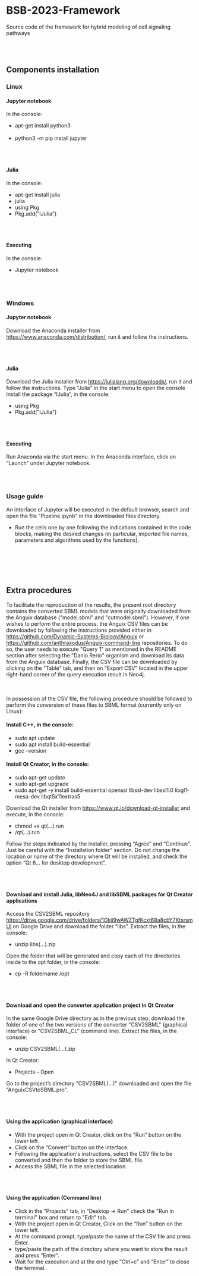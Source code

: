 # BSB-2023-Framework
Source code of the framework for hybrid modeling of cell signaling pathways

<br /> <br/> 
## Components installation 
### Linux
#### Jupyter notebook
In the console:
- apt-get install python3<br /> <br/> 
- python3 -m pip install jupyter

<br /> <br/> 
#### Julia 
In the console:
- apt-get install julia
- julia
- using Pkg
- Pkg.add("IJulia") 

<br /> <br/> 
#### Executing
In the console:
- Jupyter notebook

<br /> <br/> 
### Windows
#### Jupyter notebook
Download the Anaconda installer from https://www.anaconda.com/distribution/, run it and follow the instructions.

<br /> <br/> 
#### Julia 
Download the Julia installer from https://julialang.org/downloads/, run it and follow the instructions.
Type "Julia" in the start menu to open the console
Install the package “IJulia”, in the console:
- using Pkg
- Pkg.add("IJulia")

<br /> <br/> 
#### Executing
Run Anaconda via the start menu.
In the Anaconda interface, click on “Launch” under Jupyter notebook.

<br /> <br/> 
### Usage guide 
An interface of Jupyter will be executed in the default browser, search and open the file "Pipeline.ipynb" in the downloaded files directory.
- Run the cells one by one following the indications contained in the code blocks, making the desired changes (in particular, imported file names, parameters and algorithms used by the functions).
<br /> <br/> 
<br /> <br/> 
<br /> <br/> 
## Extra procedures
To facilitate the reproduction of the results, the present root directory contains the converted SBML models that were originally downloaded from the Anguix database ("model.sbml" and "cutmodel.sbml"). However, if one wishes to perform the entire process, the Anguix CSV files can be downloaded by following the instructions provided either in https://github.com/Dynamic-Systems-Biology/Anguix or https://github.com/anthraxodus/Anguix-command-line repositories. To do so, the user needs to execute "Query 1" as mentioned in the README section after selecting the "Danio Rerio" organism and download its data from the Anguix database. Finally, the CSV file can be downloaded by clicking on the "Table" tab, and then on "Export CSV" located in the upper right-hand corner of the query execution result in Neo4j.

<br /> <br/> 
In possession of the CSV file, the following procedure should be followed to perform the conversion of these files to SBML format (currently only on Linux):
#### Install C++, in the console:
- sudo apt update
- sudo apt install build-essential
- gcc –version
#### Install Qt Creator, in the console:
- sudo apt-get update
- sudo apt-get upgrade
- sudo apt-get -y install build-essential openssl libssl-dev libssl1.0 libgl1-mesa-dev libqt5x11extras5

Download the Qt installer from https://www.qt.io/download-qt-installer and execute, in the console:
- chmod +x qt(...).run
- /qt(...).run


Follow the steps indicated by the installer, pressing “Agree” and “Continue”. Just be careful with the “Installation folder” section. Do not change the location or name of the directory where Qt will be installed, and check the option “Qt 6… for desktop development”.

<br /> <br/>
#### Download and install Julia, libNeo4J and libSBML packages for Qt Creator applications
Access the CSV2SBML repository https://drive.google.com/drive/folders/1Okjj9wAWZTgfKcxt68a8cbY7KtsrsmUl on Google Drive and download the folder “libs”. Extract the files, in the console:
- unzip libs(...).zip

Open the folder that will be generated and copy each of the directories inside to the opt folder, in the console:
- cp -R foldername /opt

<br /> <br/>
#### Download and open the converter application project in Qt Creator
In the same Google Drive directory as in the previous step, download the folder of one of the two versions of the converter "CSV2SBML" (graphical interface) or "CSV2SBML_CL" (command line). Extract the files, in the console:
- unzip CSV2SBML(...).zip 
      
In Qt Creator: 
- Projects – Open

Go to the project’s directory “CSV2SBML(...)” downloaded and open the file “AnguixCSVtoSBML.pro”.

<br /> <br/>
#### Using the application (graphical interface)
- With the project open in Qt Creator, click on the “Run” button on the lower left.
- Click on the “Convert” button on the interface.
- Following the application's instructions, select the CSV file to be converted and then the folder to store the SBML file.
- Access the SBML file in the selected location.

<br /> <br/>
#### Using the application (Command line)
- Click in the "Projects" tab, in "Desktop -> Run" check the "Run in terminal" box and return to "Edit" tab.
- With the project open in Qt Creator, Click on the “Run” button on the lower left.
- At the command prompt, type/paste the name of the CSV file and press Enter.
- type/paste the path of the directory where you want to store the result and press “Enter”.
- Wait for the execution and at the end type “Ctrl+c” and “Enter” to close the terminal.
